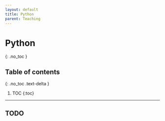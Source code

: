 ```yaml
---
layout: default
title: Python
parent: Teaching
---
```


# Python
{: .no_toc }

## Table of contents
{: .no_toc .text-delta }

1. TOC
{:toc}

---

## TODO


